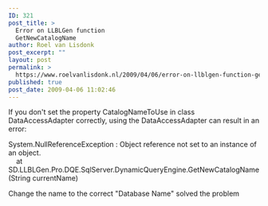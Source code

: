 ```yaml
---
ID: 321
post_title: >
  Error on LLBLGen function
  GetNewCatalogName
author: Roel van Lisdonk
post_excerpt: ""
layout: post
permalink: >
  https://www.roelvanlisdonk.nl/2009/04/06/error-on-llblgen-function-getnewcatalogname/
published: true
post_date: 2009-04-06 11:02:46
---
```

<p>If you don't set the property CatalogNameToUse in class DataAccessAdapter correctly, using the DataAccessAdapter can result in an error:</p> <p>System.NullReferenceException : Object reference not set to an instance of an object.<br />&nbsp;&nbsp;&nbsp; at SD.LLBLGen.Pro.DQE.SqlServer.DynamicQueryEngine.GetNewCatalogName(String currentName)</p>Change the name to the correct "Database Name" solved the problem